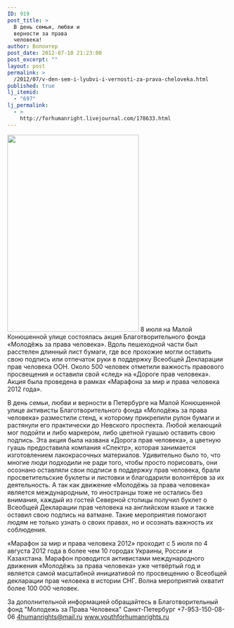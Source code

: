 ```yaml
---
ID: 919
post_title: >
  В день семьи, любви и
  верности за права
  человека!
author: Волонтер
post_date: 2012-07-10 21:23:00
post_excerpt: ""
layout: post
permalink: >
  /2012/07/v-den-sem-i-lyubvi-i-vernosti-za-prava-cheloveka.html
published: true
lj_itemid:
  - "697"
lj_permalink:
  - >
    http://forhumanright.livejournal.com/178633.html
---
```

<a href="http://pics.livejournal.com/forhumanright/pic/0001ctec/"><img src="http://pics.livejournal.com/forhumanright/pic/0001ctec" width="299" height="448" border='0'/></a> 8 июля на Малой Конюшенной улице состоялась акция Благотворительного фонда «Молодёжь за права человека». Вдоль пешеходной части был расстелен длинный лист бумаги, где все прохожие могли оставить свою подпись или отпечаток руки в поддержку Всеобщей Декларации прав человека ООН. Около 500 человек отметили важность правового просвещения и оставили свой «след» на «Дороге прав человека». Акция была проведена в рамках «Марафона за мир и права человека 2012 года». 

В день семьи, любви и верности в Петербурге на Малой Конюшенной улице активисты Благотворительного фонда «Молодёжь за права человека» разместили стенд, к которому прикрепили рулон бумаги и растянули его практически до Невского проспекта. Любой желающий мог подойти и либо маркером, либо цветной гуашью оставить свою подпись. Эта акция была названа «Дорога прав человека», а цветную гуашь предоставила компания «Спектр», которая занимается изготовлением лакокрасочных материалов. Удивительно было то, что многие люди подходили не ради того, чтобы просто порисовать, они осознано оставляли свои подписи в поддержку прав человека, брали просветительские буклеты и листовки и благодарили волонтёров за их деятельность. А так как движение «Молодёжь за права человека» является международным, то иностранцы тоже не остались без внимания, каждый из гостей Северной столицы получил буклет о Всеобщей Декларации прав человека на английском языке и также оставил свою подпись на ватмане.  Такие мероприятия помогают людям не только узнать о своих правах, но и осознать важность их соблюдения.

«Марафон за мир и права человека 2012» проходит с 5 июля по 4 августа 2012 года в более чем 10 городах Украины, России и Казахстана. Марафон проводится активистами международного движения «Молодёжь за права человека» уже четвёртый год и является самой масштабной инициативой по просвещению о Всеобщей декларации прав человека в истории СНГ. Волна мероприятий охватит более 100 000 человек.

За дополнительной информацией обращайтесь в
Благотворительный фонд
"Молодежь за Права Человека" Санкт-Петербург 
+7-953-150-08-06 
4humanrights@mail.ru
www.youthforhumanrights.ru